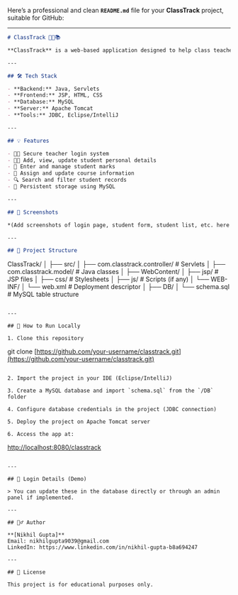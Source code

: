 Here’s a professional and clean **`README.md`** file for your **ClassTrack** project, suitable for GitHub:

---

```markdown
# ClassTrack 🧑‍🏫📚

**ClassTrack** is a web-based application designed to help class teachers efficiently manage student information such as personal details, academic records, and course data. The goal of this project is to simplify and digitize the student data management process in an easy-to-use and secure platform.

---

## 🛠️ Tech Stack

- **Backend:** Java, Servlets
- **Frontend:** JSP, HTML, CSS
- **Database:** MySQL
- **Server:** Apache Tomcat
- **Tools:** JDBC, Eclipse/IntelliJ

---

## 💡 Features

- 👩‍🏫 Secure teacher login system  
- 🧑‍🎓 Add, view, update student personal details  
- 📝 Enter and manage student marks  
- 📖 Assign and update course information  
- 🔍 Search and filter student records  
- 💾 Persistent storage using MySQL

---

## 📸 Screenshots

*(Add screenshots of login page, student form, student list, etc. here if available)*

---

## 📁 Project Structure

```

ClassTrack/
│
├── src/
│   ├── com.classtrack.controller/    # Servlets
│   ├── com.classtrack.model/         # Java classes
│
├── WebContent/
│   ├── jsp/                          # JSP files
│   ├── css/                          # Stylesheets
│   ├── js/                           # Scripts (if any)
│   └── WEB-INF/
│       └── web.xml                   # Deployment descriptor
│
├── DB/
│   └── schema.sql                    # MySQL table structure

```

---

## 🧪 How to Run Locally

1. Clone this repository  
```

git clone [https://github.com/your-username/classtrack.git](https://github.com/your-username/classtrack.git)

```

2. Import the project in your IDE (Eclipse/IntelliJ)

3. Create a MySQL database and import `schema.sql` from the `/DB` folder

4. Configure database credentials in the project (JDBC connection)

5. Deploy the project on Apache Tomcat server

6. Access the app at:  
```

[http://localhost:8080/classtrack](http://localhost:8080/classtrack)

```

---

## 🔐 Login Details (Demo)

> You can update these in the database directly or through an admin panel if implemented.

---

## 🙋‍♂️ Author

**[Nikhil Gupta]**  
Email: nikhilgupta9039@gmail.com  
LinkedIn: https://www.linkedin.com/in/nikhil-gupta-b8a694247

---

## 📝 License

This project is for educational purposes only.
